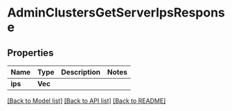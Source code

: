# AdminClustersGetServerIpsResponse

## Properties

Name | Type | Description | Notes
------------ | ------------- | ------------- | -------------
**ips** | **Vec<String>** |  | 

[[Back to Model list]](../README.md#documentation-for-models) [[Back to API list]](../README.md#documentation-for-api-endpoints) [[Back to README]](../README.md)


